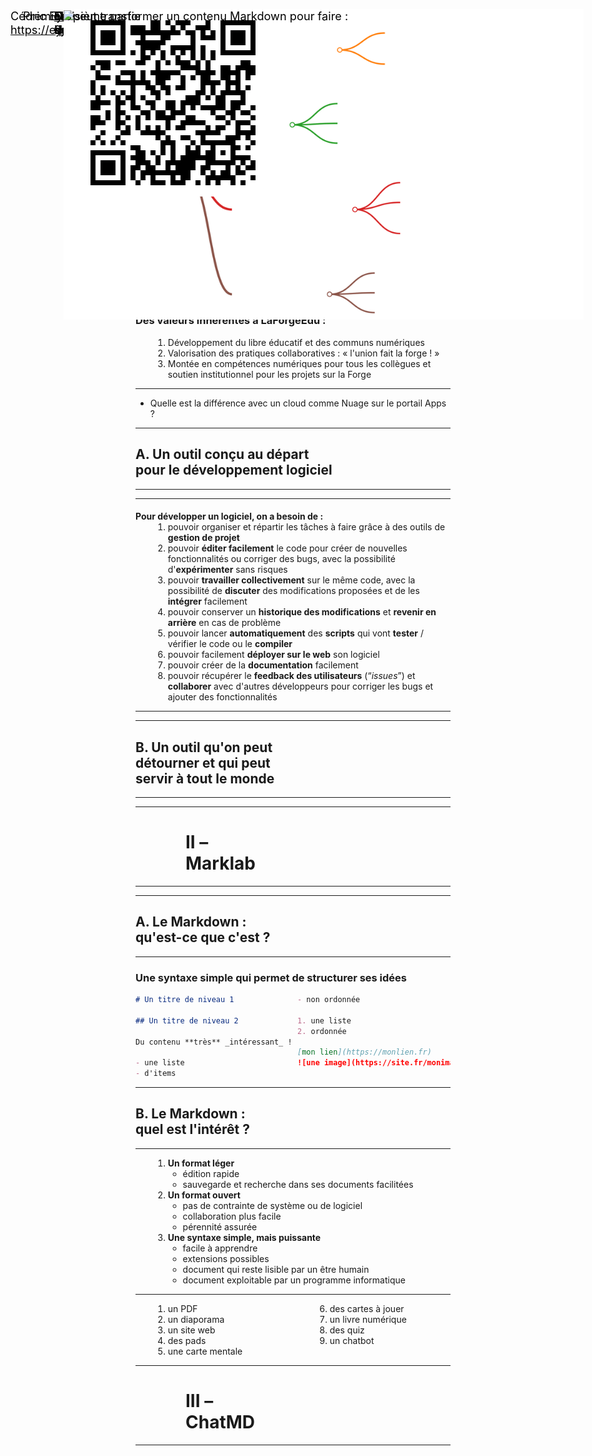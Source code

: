 ```yaml
---
marp: true
theme: teaching
paginate: true
size: 4:3
---
```


<!-- _class: titre -->
<style scoped>
h1{padding:0 80px}
</style>
# LaForgeÉdu <br>Marklab<br>ChatMD <!-- fit -->

Cédric Eyssette (2024-2025)
https://eyssette.forge.apps.education.fr/

---
<!-- _class: partie -->

# I – <br>LaForgeÉdu <!-- fit -->
Première partie


---
<!-- _class:  -->
<style scoped>
p{color:black; position:absolute; top:30px; left:8px}
a{color:black}
</style>

![bg](https://forge.apps.education.fr/docs/communication/visuels/-/raw/main/brigit-et-komit/Brigit_et_Komit_avec_fond_forge_sans_logo.png?ref_type=heads)

https://docs.forge.apps.education.fr/


---
<!-- _class: i1t1 horizontal  -->
<style scoped>
p {font-size:1.3em; text-align:left!important;}
p:nth-of-type(1){width:400px; margin-left:20px!important; padding:0}
p:nth-of-type(2){margin-left:10px!important; width:410px}
</style>

![](https://upload.wikimedia.org/wikipedia/commons/thumb/2/26/Alexis_Kauffmann_-_Taipei_European_School_-_2017.jpg/800px-Alexis_Kauffmann_-_Taipei_European_School_-_2017.jpg)

Un projet initié en 2022 par **Alexis Kauffmann**, chef de projet logiciels et ressources éducatives libres à la _Direction du Numérique pour l'Éducation_ (DNE)


---
<!-- _class: fppppppppp -->
<style scoped>
ol {margin-left:2em!important; margin-top:0.5em}
</style>
LaForgeÉdu s'inscrit dans la **dynamique des communs numériques**.

1) Des ressources partagées
2) Une communauté
3) Une gouvernance partagée


---
<!-- _class: fpppppp -->
### Des valeurs inhérentes à LaForgeÉdu :<!-- fit -->

1) Développement du libre éducatif et des communs numériques
2) Valorisation des pratiques collaboratives : « l'union fait la forge ! »
3) Montée en compétences numériques pour tous les collègues et soutien institutionnel pour les projets sur la Forge


---
<!-- _class:  -->
Une forge ressemble à première vue à un **espace de  stockage en ligne** de fichiers que l'on peut synchroniser avec son propre ordinateur pour garantir la pérennité des données.

* Quelle est la différence avec un cloud comme Nuage sur le portail Apps ?


---
<!-- _class: souspartie-->
<style scoped>
p{padding:0px 30px; text-align:left; margin-left:60px}
</style>

## A. Un outil conçu au départ <br>pour le développement logiciel<!-- fit -->

… qu'on va pouvoir détourner pour en faire un outil pour tout le monde (ou presque…) !

---
<!-- _class:  -->
Une forge vise au départ à **héberger du code informatique**.

<span data-marpit-fragment="1">Elle n'est **pas faite pour héberger des fichiers lourds** (vidéo, audio, …)</span><span data-marpit-fragment="2"> : on y trouve surtout des fichiers au format texte.</span>

<span data-marpit-fragment="3">Une forge propose **un ensemble d'outils** pour répondre aux besoins des personnes qui **développent un logiciel**.</span>

<!-- Pas faite pour héberger des fichiers lourds :
exceptions possibles
Git LFS -->

---
<!-- _class: fmmmmmmmm -->
<style scoped>
h4 {margin-bottom:0!important}
ol {margin-top:0;}
</style>

#### Pour développer un logiciel, on a besoin de :
1) pouvoir organiser et répartir les tâches à faire grâce à des outils de **gestion de projet**
1) pouvoir **éditer facilement** le code pour créer de nouvelles fonctionnalités ou corriger des bugs, avec la possibilité d'**expérimenter** sans risques
1) pouvoir **travailler collectivement** sur le même code, avec la possibilité de **discuter** des modifications proposées et de les **intégrer** facilement
1) pouvoir conserver un **historique des modifications** et **revenir en arrière** en cas de problème
1) pouvoir lancer **automatiquement** des **scripts** qui vont **tester** / vérifier le code ou le **compiler**
1) pouvoir facilement **déployer sur le web** son logiciel
1) pouvoir créer de la **documentation** facilement
1) pouvoir récupérer le **feedback des utilisateurs** (“_issues_”) et **collaborer** avec d'autres développeurs pour corriger les bugs et ajouter des fonctionnalités

<!-- évoquer : méthode agile / DevOps -->

---
La _Forge des Communs Numériques Éducatifs_ est une forge fondée sur un logiciel libre : Gitlab, qui propose tous ces outils.

<span data-marpit-fragment="1">La connexion se fait via le portail Apps Education</span><span data-marpit-fragment="2"> (possibilité de comptes externes).</span>

<span data-marpit-fragment="3">Les projets que l'on crée peuvent être publics ou privés.</span>


---
<!-- _class: souspartie-->

## B. Un outil qu'on peut <br>détourner et qui peut <br>servir à tout le monde<!-- fit -->
 

---
<!-- _class: pp i1t0 -->
<style scoped>
img{margin-left:0.85em}
</style>
[![](https://raw.githubusercontent.com/eyssette/mindmap/refs/heads/main/usages-possibles-forge.svg)](https://mymarkmap.forge.apps.education.fr/#https://raw.githubusercontent.com/eyssette/mindmap/refs/heads/main/usages-possibles-forge.md)


---
<!-- _class: partie -->

# II – <br>Marklab <!-- fit -->
Deuxième partie


---
<!-- _class: i2t0 horizontal contain pp-->

[![](https://marklab.forge.apps.education.fr/assets/logo/logo.svg)](https://marklab.forge.apps.education.fr/)

![](qrcodeMarklab.png)


---
<!-- _class: souspartie -->
## A. Le Markdown : <br>qu'est-ce que c'est ? <!-- fit -->

---
<!-- _class: pp -->
<style scoped>
pre {margin-left:60px; margin-right:60px; padding-bottom: 1px}
</style>

### Une syntaxe simple qui permet de structurer ses idées

```markdown
# Un titre de niveau 1

## Un titre de niveau 2

Du contenu **très** _intéressant_ !

- une liste
- d'items
- non ordonnée

1. une liste
2. ordonnée

[mon lien](https://monlien.fr)
![une image](https://site.fr/monimage.png)

```


---
<!-- _class: souspartie -->
## B. Le Markdown : <br>quel est l'intérêt ? <!-- fit -->


---
<!-- _class: fm pp -->

1) **Un format léger**
	* édition rapide
	* sauvegarde et recherche dans ses documents facilitées
2) **Un format ouvert**
	* pas de contrainte de système ou de logiciel
	* collaboration plus facile
	* pérennité assurée
3) **Une syntaxe simple, mais puissante**
	* facile à apprendre
	* extensions possibles
	* document qui reste lisible par un être humain
	* document exploitable par un programme informatique

<!-- carte mentale ? -->

---
<!-- _class: fpppppppp -->
<style scoped>
ol{margin-top:0}
div{columns: 2}
</style>
On peut transformer un contenu Markdown pour faire : 

<div>

1. un PDF
1. un diaporama
1. un site web
1. des pads
1. une carte mentale
1. des cartes à jouer
1. un livre numérique
1. des quiz
1. un chatbot

</div>

--- 
<!-- _class: partie -->

# III – <br>ChatMD <!-- fit -->
Troisième partie


---
<!-- _class: i1t0  pp -->

[![](https://chatmd.forge.apps.education.fr/logo.svg)](https://eyssette.forge.apps.education.fr/2024/slides/drane/chatmd)
